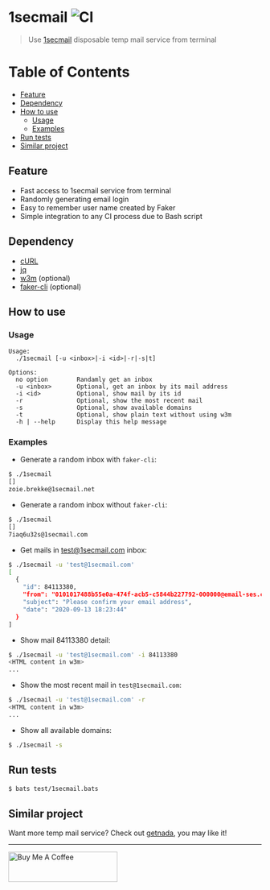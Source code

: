 # 1secmail ![CI](https://github.com/KevCui/1secmail/workflows/CI/badge.svg)

> Use [1secmail](https://www.1secmail.com/) disposable temp mail service from terminal

# Table of Contents

- [Feature](#feature)
- [Dependency](#dependency)
- [How to use](#how-to-use)
  - [Usage](#usage)
  - [Examples](#examples)
- [Run tests](#run-tests)
- [Similar project](#similar-project)

## Feature

- Fast access to 1secmail service from terminal
- Randomly generating email login
- Easy to remember user name created by Faker
- Simple integration to any CI process due to Bash script

## Dependency

- [cURL](https://curl.haxx.se/download.html)
- [jq](https://stedolan.github.io/jq/)
- [w3m](http://w3m.sourceforge.net/) (optional)
- [faker-cli](https://github.com/lestoni/faker-cli) (optional)

## How to use

### Usage

```
Usage:
  ./1secmail [-u <inbox>|-i <id>|-r|-s|t]

Options:
  no option        Randamly get an inbox
  -u <inbox>       Optional, get an inbox by its mail address
  -i <id>          Optional, show mail by its id
  -r               Optional, show the most recent mail
  -s               Optional, show available domains
  -t               Optional, show plain text without using w3m 
  -h | --help      Display this help message
```

### Examples

- Generate a random inbox with `faker-cli`:

```bash
$ ./1secmail
[]
zoie.brekke@1secmail.net
```

- Generate a random inbox without `faker-cli`:

```bash
$ ./1secmail
[]
7iaq6u32s@1secmail.com
```

- Get mails in test@1secmail.com inbox:

```bash
$ ./1secmail -u 'test@1secmail.com'
[
  {
    "id": 84113380,
    "from": "0101017488b55e0a-474f-acb5-c5844b227792-000000@email-ses.com",
    "subject": "Please confirm your email address",
    "date": "2020-09-13 18:23:44"
  }
]
```

- Show mail 84113380 detail:

```bash
$ ./1secmail -u 'test@1secmail.com' -i 84113380
<HTML content in w3m>
...
```

- Show the most recent mail in `test@1secmail.com`:

```bash
$ ./1secmail -u 'test@1secmail.com' -r
<HTML content in w3m>
...
```

- Show all available domains:

```bash
$ ./1secmail -s
```

## Run tests

```bash
$ bats test/1secmail.bats
```

## Similar project

Want more temp mail service? Check out [getnada](https://github.com/KevCui/getnada), you may like it!

---

<a href="https://www.buymeacoffee.com/kevcui" target="_blank"><img src="https://cdn.buymeacoffee.com/buttons/v2/default-orange.png" alt="Buy Me A Coffee" height="60px" width="217px"></a>
